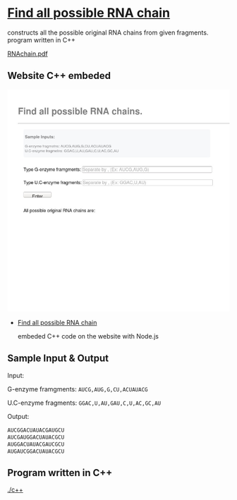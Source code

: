 # [Find all possible RNA chain](https://sheltered-island-17339.herokuapp.com/)

constructs all the possible original RNA chains from given fragments. program written in C++

[RNAchain.pdf](https://github.com/risatoy/RNAchain/blob/master/rnachain.pdf)


## Website C++ embeded


![main.png](images/rnachain_screenshot.jpg)


* [Find all possible RNA chain](https://sheltered-island-17339.herokuapp.com/)

   embeded C++ code on the website with Node.js


## Sample Input & Output

Input:

G-enzyme framgments: ```AUCG,AUG,G,CU,ACUAUACG```

U.C-enzyme fragments: ```GGAC,U,AU,GAU,C,U,AC,GC,AU```

Output:

```
AUCGGACUAUACGAUGCU
AUCGAUGGACUAUACGCU
AUGGACUAUACGAUCGCU
AUGAUCGGACUAUACGCU
```

## Program written in C++
[./c++](https://github.com/risatoy/RNAchain/tree/master/c%2B%2B)
